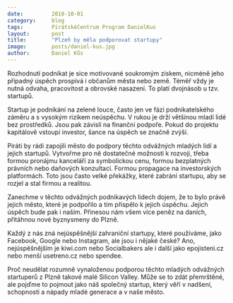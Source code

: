 ```yaml
---
date:         2018-10-01
category:     blog
tags:         PirátskéCentrum Program DanielKus
layout:       post
title:        "Plzeň by měla podporovat startupy" 
image:        posts/daniel-kus.jpg
author:       Daniel Kůs
---
```


Rozhodnutí podnikat je sice motivované soukromým ziskem, nicméně jeho případný úspěch
prospívá i občanům města nebo země. Téměř vždy je nutná odvaha, pracovitost a obrovské
nasazení. To platí dvojnásob u tzv. startupů.

Startup je podnikání na zelené louce, často jen ve fázi podnikatelského záměru a s vysokým
rizikem neúspěchu. V rukou je drží většinou mladí lidé bez prostředků. Jsou pak závislí na
finanční podpoře. Pokud do projektu kapitálově vstoupí investor, šance na úspěch se značně
zvýší.

Piráti by rádi zapojili město do podpory těchto odvážných mladých lidí a jejich startupů. Vytvořme
pro ně dostatečné možnosti k rozvoji, třeba formou pronájmu kanceláří za symbolickou cenu,
formou bezplatných právních nebo daňových konzultací. Formou propagace na investorských
platformách. Toto jsou často velké překážky, které zabrání startupu, aby se rozjel a stal firmou a
realitou.

Zanechme v těchto odvážných podnikavých lidech dojem, že to bylo právě jejich město, které je
podpořilo a tím přispělo k jejich úspěchu. Jejich úspěch bude pak i naším. Přinesou nám všem
více peněz na daních, přitáhnou nové byznysmeny do Plzně.

Každý z nás zná nejúspěšnější zahraniční startupy, které používáme, jako Facebook, Google
nebo Instagram, ale jsou i nějaké české? Ano, nejúspěšnějším je kiwi.com nebo Socialbakers ale
i další jako epojisteni.cz nebo menší usetreno.cz nebo spendee.

Proč neudělat rozumně vynaloženou podporou těchto mladých odvážných startuperů z Plzně
takové malé Silicon Valley. Může se to zdát přemrštěné, ale pojďme to pojmout jako náš
společný startup, který věří v nadšení, schopnosti a nápady mladé generace a v naše město.
